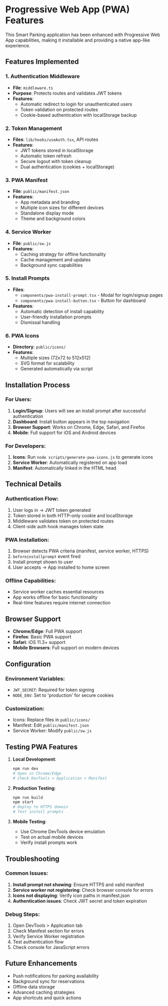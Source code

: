 # Progressive Web App (PWA) Features

This Smart Parking application has been enhanced with Progressive Web App capabilities, making it installable and providing a native app-like experience.

## Features Implemented

### 1. Authentication Middleware
- **File**: `middleware.ts`
- **Purpose**: Protects routes and validates JWT tokens
- **Features**:
  - Automatic redirect to login for unauthenticated users
  - Token validation on protected routes
  - Cookie-based authentication with localStorage backup

### 2. Token Management
- **Files**: `lib/hooks/useAuth.tsx`, API routes
- **Features**:
  - JWT tokens stored in localStorage
  - Automatic token refresh
  - Secure logout with token cleanup
  - Dual authentication (cookies + localStorage)

### 3. PWA Manifest
- **File**: `public/manifest.json`
- **Features**:
  - App metadata and branding
  - Multiple icon sizes for different devices
  - Standalone display mode
  - Theme and background colors

### 4. Service Worker
- **File**: `public/sw.js`
- **Features**:
  - Caching strategy for offline functionality
  - Cache management and updates
  - Background sync capabilities

### 5. Install Prompts
- **Files**: 
  - `components/pwa-install-prompt.tsx` - Modal for login/signup pages
  - `components/pwa-install-button.tsx` - Button for dashboard
- **Features**:
  - Automatic detection of install capability
  - User-friendly installation prompts
  - Dismissal handling

### 6. PWA Icons
- **Directory**: `public/icons/`
- **Features**:
  - Multiple sizes (72x72 to 512x512)
  - SVG format for scalability
  - Generated automatically via script

## Installation Process

### For Users:
1. **Login/Signup**: Users will see an install prompt after successful authentication
2. **Dashboard**: Install button appears in the top navigation
3. **Browser Support**: Works on Chrome, Edge, Safari, and Firefox
4. **Mobile**: Full support for iOS and Android devices

### For Developers:
1. **Icons**: Run `node scripts/generate-pwa-icons.js` to generate icons
2. **Service Worker**: Automatically registered on app load
3. **Manifest**: Automatically linked in the HTML head

## Technical Details

### Authentication Flow:
1. User logs in → JWT token generated
2. Token stored in both HTTP-only cookie and localStorage
3. Middleware validates token on protected routes
4. Client-side auth hook manages token state

### PWA Installation:
1. Browser detects PWA criteria (manifest, service worker, HTTPS)
2. `beforeinstallprompt` event fired
3. Install prompt shown to user
4. User accepts → App installed to home screen

### Offline Capabilities:
- Service worker caches essential resources
- App works offline for basic functionality
- Real-time features require internet connection

## Browser Support

- **Chrome/Edge**: Full PWA support
- **Firefox**: Basic PWA support
- **Safari**: iOS 11.3+ support
- **Mobile Browsers**: Full support on modern devices

## Configuration

### Environment Variables:
- `JWT_SECRET`: Required for token signing
- `NODE_ENV`: Set to 'production' for secure cookies

### Customization:
- Icons: Replace files in `public/icons/`
- Manifest: Edit `public/manifest.json`
- Service Worker: Modify `public/sw.js`

## Testing PWA Features

1. **Local Development**:
   ```bash
   npm run dev
   # Open in Chrome/Edge
   # Check DevTools > Application > Manifest
   ```

2. **Production Testing**:
   ```bash
   npm run build
   npm start
   # Deploy to HTTPS domain
   # Test install prompts
   ```

3. **Mobile Testing**:
   - Use Chrome DevTools device emulation
   - Test on actual mobile devices
   - Verify install prompts work

## Troubleshooting

### Common Issues:
1. **Install prompt not showing**: Ensure HTTPS and valid manifest
2. **Service worker not registering**: Check browser console for errors
3. **Icons not displaying**: Verify icon paths in manifest.json
4. **Authentication issues**: Check JWT secret and token expiration

### Debug Steps:
1. Open DevTools > Application tab
2. Check Manifest section for errors
3. Verify Service Worker registration
4. Test authentication flow
5. Check console for JavaScript errors

## Future Enhancements

- Push notifications for parking availability
- Background sync for reservations
- Offline data storage
- Advanced caching strategies
- App shortcuts and quick actions
